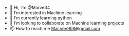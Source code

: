 - 👋 Hi, I’m @Marve34
- 👀 I’m interested in Machine learning
- 🌱 I’m currently learning python
- 💞️ I’m looking to collaborate on Machine learning projects
- 📫 How to reach me Mar.vee908@gmail.com

<!---
Marve34/Marve34 is a ✨ special ✨ repository because its `README.md` (this file) appears on your GitHub profile.
You can click the Preview link to take a look at your changes.
--->
